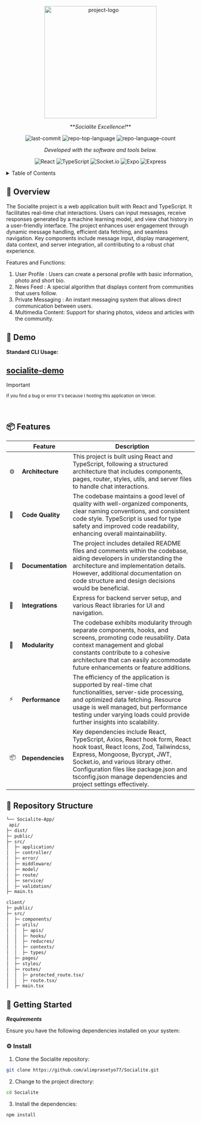 <p align="center">
  <img src="https://demo.foxthemes.net/socialite-v3.0/assets/images/logo-light.png" width="300" alt="project-logo">
</p>

<p align="center">
    **<em>Socialite Excellence!</em>**
</p>
<p align="center">
	<img src="https://img.shields.io/github/last-commit/alimprasetyo77/Socialite?style=flat-square&logo=git&logoColor=white&&color=00aaaa" alt="last-commit">
	<img src="https://img.shields.io/github/languages/top/alimprasetyo77/Socialite?style=flat-square&&color=00aaaa" alt="repo-top-language">
	<img src="https://img.shields.io/github/languages/count/alimprasetyo77/Socialite?style=flat-square&&color=00aaaa" alt="repo-language-count">
<p>
<p align="center">
		<em>Developed with the software and tools below.</em>
</p>
<p align="center">
	<img src="https://img.shields.io/badge/React-61DAFB.svg?style=flat-square&logo=React&logoColor=black" alt="React">
	<img src="https://img.shields.io/badge/TypeScript-3178C6.svg?style=flat-square&logo=TypeScript&logoColor=white" alt="TypeScript">
	<img src="https://img.shields.io/badge/Socket.io-412991.svg?style=flat-square&logo=Socket.io&logoColor=white" alt="Socket.io">
	<img src="https://img.shields.io/badge/Cloudinary-000020.svg?style=flat-square&logo=Cloudinary&logoColor=white" alt="Expo">
	<img src="https://img.shields.io/badge/Express-000000.svg?style=flat-square&logo=Express&logoColor=white" alt="Express">
</p>


<!-- TABLE OF CONTENTS -->
<details>
  <summary>Table of Contents</summary>

- [📍 Overview](#-overview)
- [📦 Features](#-features)
- [📂 Repository Structure](#-repository-structure)
- [🚀 Getting Started](#-getting-started)
</details>



## 📍 Overview

The Socialite project is a web application built with React and TypeScript. It facilitates real-time chat interactions. Users can input messages, receive responses generated by a machine learning model, and view chat history in a user-friendly interface. The project enhances user engagement through dynamic message handling, efficient data fetching, and seamless navigation. Key components include message input, display management, data context, and server integration, all contributing to a robust chat experience.

Features and Functions:

1. User Profile : Users can create a personal profile with basic information, photo and short bio.
2. News Feed : A special algorithm that displays content from communities that users follow.
3. Private Messaging : An instant messaging system that allows direct communication between users.
4. Multimedia Content: Support for sharing photos, videos and articles with the community.



## 👾 Demo

**Standard CLI Usage:**

## [socialite-demo](https://socialite-client-three.vercel.app/)

> [!IMPORTANT]
>
> <sub>If you find a bug or error it's because I hosting this application on Vercel.</sub>

<br>

## 📦 Features

|    |   Feature         | Description |
|----|-------------------|---------------------------------------------------------------|
| ⚙️  | **Architecture**  | This project is built using React and TypeScript, following a structured architecture that includes components, pages, router, styles, utils, and server files to handle chat interactions. |
| 🔩 | **Code Quality**  | The codebase maintains a good level of quality with well-organized components, clear naming conventions, and consistent code style. TypeScript is used for type safety and improved code readability, enhancing overall maintainability. |
| 📄 | **Documentation** | The project includes detailed README files and comments within the codebase, aiding developers in understanding the architecture and implementation details. However, additional documentation on code structure and design decisions would be beneficial. |
| 🔌 | **Integrations**  | Express for backend server setup, and various React libraries for UI and navigation. |
| 🧩 | **Modularity**    | The codebase exhibits modularity through separate components, hooks, and screens, promoting code reusability. Data context management and global constants contribute to a cohesive architecture that can easily accommodate future enhancements or feature additions. |
| ⚡️  | **Performance**   | The efficiency of the application is supported by real-time chat functionalities, server-side processing, and optimized data fetching. Resource usage is well managed, but performance testing under varying loads could provide further insights into scalability. |
| 📦 | **Dependencies**  | Key dependencies include React, TypeScript, Axios,       React hook form, React hook toast, React Icons, Zod, Tailwindcss, Express, Mongoose, Bycrypt, JWT, Socket.io, and various library other. Configuration files like package.json and tsconfig.json manage dependencies and project settings effectively. |



## 📂 Repository Structure

```sh
└── Socialite-App/
 api/
├─ dist/
├─ public/
├─ src/
│  ├─ application/
│  ├─ controller/
│  ├─ error/
│  ├─ middleware/
│  ├─ model/
│  ├─ route/
│  ├─ service/
│  ├─ validation/
├─ main.ts

client/
├─ public/
├─ src/
│  ├─ components/
│  ├─ utils/
│  │  ├─ apis/
│  │  ├─ hooks/
│  │  ├─ reducres/
│  │  ├─ contexts/
│  │  ├─ types/
│  ├─ pages/
│  ├─ styles/
│  ├─ routes/
│  │  ├─ protected_route.tsx/
│  │  ├─ route.tsx/
│  ├─ main.tsx
```


## 🚀 Getting Started

***Requirements***

Ensure you have the following dependencies installed on your system:



### ⚙️ Install

1. Clone the Socialite repository:

```sh
git clone https://github.com/alimprasetyo77/Socialite.git
```

2. Change to the project directory:

```sh
cd Socialite
```

3. Install the dependencies:

```sh
npm install
```



